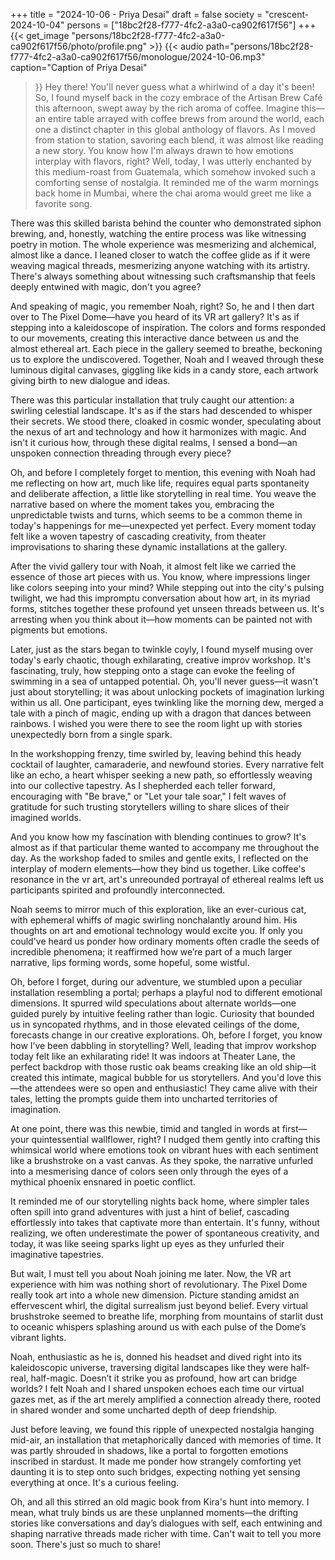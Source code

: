 +++
title = "2024-10-06 - Priya Desai"
draft = false
society = "crescent-2024-10-04"
persons = ["18bc2f28-f777-4fc2-a3a0-ca902f617f56"]
+++
{{< get_image "persons/18bc2f28-f777-4fc2-a3a0-ca902f617f56/photo/profile.png" >}}
{{< audio
    path="persons/18bc2f28-f777-4fc2-a3a0-ca902f617f56/monologue/2024-10-06.mp3" 
    caption="Caption of Priya Desai"
>}}
Hey there! You'll never guess what a whirlwind of a day it's been!
So, I found myself back in the cozy embrace of the Artisan Brew Café this afternoon, swept away by the rich aroma of coffee. Imagine this—an entire table arrayed with coffee brews from around the world, each one a distinct chapter in this global anthology of flavors. As I moved from station to station, savoring each blend, it was almost like reading a new story. You know how I'm always drawn to how emotions interplay with flavors, right? Well, today, I was utterly enchanted by this medium-roast from Guatemala, which somehow invoked such a comforting sense of nostalgia. It reminded me of the warm mornings back home in Mumbai, where the chai aroma would greet me like a favorite song.

There was this skilled barista behind the counter who demonstrated siphon brewing, and, honestly, watching the entire process was like witnessing poetry in motion. The whole experience was mesmerizing and alchemical, almost like a dance. I leaned closer to watch the coffee glide as if it were weaving magical threads, mesmerizing anyone watching with its artistry. There's always something about witnessing such craftsmanship that feels deeply entwined with magic, don't you agree?

And speaking of magic, you remember Noah, right? So, he and I then dart over to The Pixel Dome—have you heard of its VR art gallery? It's as if stepping into a kaleidoscope of inspiration. The colors and forms responded to our movements, creating this interactive dance between us and the almost ethereal art. Each piece in the gallery seemed to breathe, beckoning us to explore the undiscovered. Together, Noah and I weaved through these luminous digital canvases, giggling like kids in a candy store, each artwork giving birth to new dialogue and ideas.

There was this particular installation that truly caught our attention: a swirling celestial landscape. It's as if the stars had descended to whisper their secrets. We stood there, cloaked in cosmic wonder, speculating about the nexus of art and technology and how it harmonizes with magic. And isn't it curious how, through these digital realms, I sensed a bond—an unspoken connection threading through every piece?

Oh, and before I completely forget to mention, this evening with Noah had me reflecting on how art, much like life, requires equal parts spontaneity and deliberate affection, a little like storytelling in real time. You weave the narrative based on where the moment takes you, embracing the unpredictable twists and turns, which seems to be a common theme in today's happenings for me—unexpected yet perfect. Every moment today felt like a woven tapestry of cascading creativity, from theater improvisations to sharing these dynamic installations at the gallery.


After the vivid gallery tour with Noah, it almost felt like we carried the essence of those art pieces with us. You know, where impressions linger like colors seeping into your mind? While stepping out into the city's pulsing twilight, we had this impromptu conversation about how art, in its myriad forms, stitches together these profound yet unseen threads between us. It's arresting when you think about it—how moments can be painted not with pigments but emotions.

Later, just as the stars began to twinkle coyly, I found myself musing over today's early chaotic, though exhilarating, creative improv workshop. It's fascinating, truly, how stepping onto a stage can evoke the feeling of swimming in a sea of untapped potential. Oh, you'll never guess—it wasn't just about storytelling; it was about unlocking pockets of imagination lurking within us all. One participant, eyes twinkling like the morning dew, merged a tale with a pinch of magic, ending up with a dragon that dances between rainbows. I wished you were there to see the room light up with stories unexpectedly born from a single spark.

In the workshopping frenzy, time swirled by, leaving behind this heady cocktail of laughter, camaraderie, and newfound stories. Every narrative felt like an echo, a heart whisper seeking a new path, so effortlessly weaving into our collective tapestry. As I shepherded each teller forward, encouraging with "Be brave," or "Let your tale soar," I felt waves of gratitude for such trusting storytellers willing to share slices of their imagined worlds.

And you know how my fascination with blending continues to grow? It's almost as if that particular theme wanted to accompany me throughout the day. As the workshop faded to smiles and gentle exits, I reflected on the interplay of modern elements—how they bind us together. Like coffee's resonance in the vr art, art's unreounded portrayal of ethereal realms left us participants spirited and profoundly interconnected.

Noah seems to mirror much of this exploration, like an ever-curious cat, with ephemeral whiffs of magic swirling nonchalantly around him. His thoughts on art and emotional technology would excite you. If only you could've heard us ponder how ordinary moments often cradle the seeds of incredible phenomena; it reaffirmed how we’re part of a much larger narrative, lips forming words, some hopeful, some wistful.

Oh, before I forget, during our adventure, we stumbled upon a peculiar installation resembling a portal; perhaps a playful nod to different emotional dimensions. It spurred wild speculations about alternate worlds—one guided purely by intuitive feeling rather than logic. Curiosity that bounded us in syncopated rhythms, and in those elevated ceilings of the dome, forecasts change in our creative explorations.
Oh, before I forget, you know how I’ve been dabbling in storytelling? Well, leading that improv workshop today felt like an exhilarating ride! It was indoors at Theater Lane, the perfect backdrop with those rustic oak beams creaking like an old ship—it created this intimate, magical bubble for us storytellers. And you'd love this—the attendees were so open and enthusiastic! They came alive with their tales, letting the prompts guide them into uncharted territories of imagination.

At one point, there was this newbie, timid and tangled in words at first—your quintessential wallflower, right? I nudged them gently into crafting this whimsical world where emotions took on vibrant hues with each sentiment like a brushstroke on a vast canvas. As they spoke, the narrative unfurled into a mesmerising dance of colors seen only through the eyes of a mythical phoenix ensnared in poetic conflict.

It reminded me of our storytelling nights back home, where simpler tales often spill into grand adventures with just a hint of belief, cascading effortlessly into takes that captivate more than entertain. It's funny, without realizing, we often underestimate the power of spontaneous creativity, and today, it was like seeing sparks light up eyes as they unfurled their imaginative tapestries.

But wait, I must tell you about Noah joining me later. Now, the VR art experience with him was nothing short of revolutionary. The Pixel Dome really took art into a whole new dimension. Picture standing amidst an effervescent whirl, the digital surrealism just beyond belief. Every virtual brushstroke seemed to breathe life, morphing from mountains of starlit dust to oceanic whispers splashing around us with each pulse of the Dome’s vibrant lights.

Noah, enthusiastic as he is, donned his headset and dived right into its kaleidoscopic universe, traversing digital landscapes like they were half-real, half-magic. Doesn’t it strike you as profound, how art can bridge worlds? I felt Noah and I shared unspoken echoes each time our virtual gazes met, as if the art merely amplified a connection already there, rooted in shared wonder and some uncharted depth of deep friendship.

Just before leaving, we found this ripple of unexpected nostalgia hanging mid-air, an installation that metaphorically danced with memories of time. It was partly shrouded in shadows, like a portal to forgotten emotions inscribed in stardust. It made me ponder how strangely comforting yet daunting it is to step onto such bridges, expecting nothing yet sensing everything at once. It's a curious feeling.

Oh, and all this stirred an old magic book from Kira's hunt into memory. I mean, what truly binds us are these unplanned moments—the drifting stories like conversations and day’s dialogues with self, each entwining and shaping narrative threads made richer with time.
Can't wait to tell you more soon. There's just so much to share!
